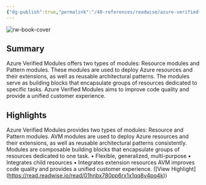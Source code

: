 ```yaml
---
{"dg-publish":true,"permalink":"/40-references/readwise/azure-verified-modules/","tags":["rw/articles"]}
---
```


![rw-book-cover](https://readwise-assets.s3.amazonaws.com/static/images/article1.be68295a7e40.png)

## Summary

Azure Verified Modules offers two types of modules: Resource modules and Pattern modules. These modules are used to deploy Azure resources and their extensions, as well as reusable architectural patterns. The modules serve as building blocks that encapsulate groups of resources dedicated to specific tasks. Azure Verified Modules aims to improve code quality and provide a unified customer experience.

## Highlights

Azure Verified Modules provides two types of modules: Resource and Pattern modules.
AVM modules are used to deploy Azure resources and their extensions, as well as reusable architectural patterns consistently.
Modules are composable building blocks that encapsulate groups of resources dedicated to one task.
• Flexible, generalized, multi-purpose
• Integrates child resources
• Integrates extension resources
AVM improves code quality and provides a unified customer experience. ([View Highlight] (https://read.readwise.io/read/01hnbx780pp6rx1x1qq8v4pq4k))


